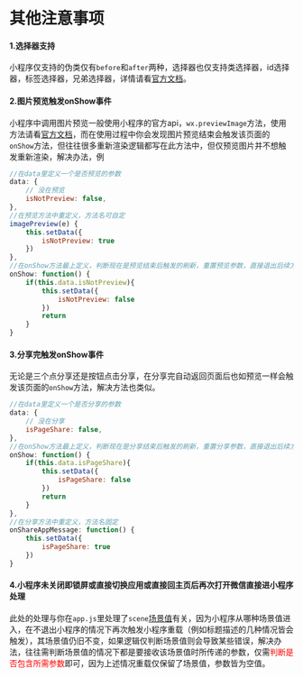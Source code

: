 <!--
 * @Author: kendrick任
 * @Date: 2020-12-18 11:29:19
 * @LastEditTime: 2020-12-23 10:19:32
 * @Description: 版本申明
 * @FilePath: \gitbook\wxapp\CommonQuestion\Else.md
 * @
-->
# 其他注意事项

#### 1.选择器支持
小程序仅支持的伪类仅有```before```和```after```两种，选择器也仅支持类选择器，id选择器，标签选择器，兄弟选择器，详情请看[官方文档](https://developers.weixin.qq.com/miniprogram/dev/framework/view/wxss.html)。

#### 2.图片预览触发onShow事件
小程序中调用图片预览一般使用小程序的官方api，```wx.previewImage```方法，使用方法请看[官方文档](https://developers.weixin.qq.com/miniprogram/dev/api/media/image/wx.previewImage.html)，而在使用过程中你会发现图片预览结束会触发该页面的```onShow```方法，但往往很多重新渲染逻辑都写在此方法中，但仅预览图片并不想触发重新渲染，解决办法，例
```javascript
//在data里定义一个是否预览的参数
data: {
	// 没在预览
    isNotPreview: false,
},
//在预览方法中重定义，方法名可自定
imagePreview(e) {
    this.setData({
    	isNotPreview: true
    })
},
//在onShow方法最上定义，判断现在是预览结束后触发的刷新，重置预览参数，直接退出后续方法
onShow: function() {
    if(this.data.isNotPreview){
        this.setData({
        	isNotPreview: false
        })
        return
    }
}
```

#### 3.分享完触发onShow事件
无论是三个点分享还是按钮点击分享，在分享完自动返回页面后也如预览一样会触发该页面的```onShow```方法，解决方法也类似。
```javascript
//在data里定义一个是否分享的参数
data: {
	// 没在分享
    isPageShare: false,
},
//在onShow方法最上定义，判断现在是分享结束后触发的刷新，重置分享参数，直接退出后续方法
onShow: function() {
    if(this.data.isPageShare){
        this.setData({
        	isPageShare: false
        })
        return
    }
},
//在分享方法中重定义，方法名固定
onShareAppMessage: function() {
    this.setData({
    	isPageShare: true
    })
}
```

#### 4.小程序未关闭即锁屏或直接切换应用或直接回主页后再次打开微信直接进小程序处理
此处的处理与你在```app.js```里处理了```scene```[场景值](https://developers.weixin.qq.com/miniprogram/dev/reference/scene-list.html)有关，因为小程序从哪种场景值进入，在不退出小程序的情况下再次触发小程序重载（例如标题描述的几种情况皆会触发），其场景值仍旧不变，如果逻辑仅判断场景值则会导致某些错误，解决办法，往往需判断场景值的情况下都是要接收该场景值时所传递的参数，仅需<font color="red">判断是否包含所需参数</font>即可，因为上述情况重载仅保留了场景值，参数皆为空值。